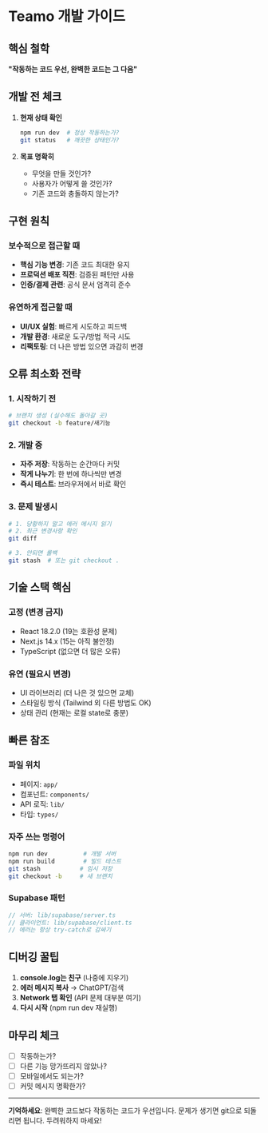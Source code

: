 # Teamo 개발 가이드

## 핵심 철학
**"작동하는 코드 우선, 완벽한 코드는 그 다음"**

## 개발 전 체크
1. **현재 상태 확인**
   ```bash
   npm run dev  # 정상 작동하는가?
   git status   # 깨끗한 상태인가?
   ```

2. **목표 명확히**
   - 무엇을 만들 것인가?
   - 사용자가 어떻게 쓸 것인가?
   - 기존 코드와 충돌하지 않는가?

## 구현 원칙

### 보수적으로 접근할 때
- **핵심 기능 변경**: 기존 코드 최대한 유지
- **프로덕션 배포 직전**: 검증된 패턴만 사용
- **인증/결제 관련**: 공식 문서 엄격히 준수

### 유연하게 접근할 때
- **UI/UX 실험**: 빠르게 시도하고 피드백
- **개발 환경**: 새로운 도구/방법 적극 시도
- **리팩토링**: 더 나은 방법 있으면 과감히 변경

## 오류 최소화 전략

### 1. 시작하기 전
```bash
# 브랜치 생성 (실수해도 돌아갈 곳)
git checkout -b feature/새기능
```

### 2. 개발 중
- **자주 저장**: 작동하는 순간마다 커밋
- **작게 나누기**: 한 번에 하나씩만 변경
- **즉시 테스트**: 브라우저에서 바로 확인

### 3. 문제 발생시
```bash
# 1. 당황하지 말고 에러 메시지 읽기
# 2. 최근 변경사항 확인
git diff

# 3. 안되면 롤백
git stash  # 또는 git checkout .
```

## 기술 스택 핵심

### 고정 (변경 금지)
- React 18.2.0 (19는 호환성 문제)
- Next.js 14.x (15는 아직 불안정)
- TypeScript (없으면 더 많은 오류)

### 유연 (필요시 변경)
- UI 라이브러리 (더 나은 것 있으면 교체)
- 스타일링 방식 (Tailwind 외 다른 방법도 OK)
- 상태 관리 (현재는 로컬 state로 충분)

## 빠른 참조

### 파일 위치
- 페이지: `app/`
- 컴포넌트: `components/`
- API 로직: `lib/`
- 타입: `types/`

### 자주 쓰는 명령어
```bash
npm run dev          # 개발 서버
npm run build        # 빌드 테스트
git stash           # 임시 저장
git checkout -b     # 새 브랜치
```

### Supabase 패턴
```ts
// 서버: lib/supabase/server.ts
// 클라이언트: lib/supabase/client.ts
// 에러는 항상 try-catch로 감싸기
```

## 디버깅 꿀팁
1. **console.log는 친구** (나중에 지우기)
2. **에러 메시지 복사** → ChatGPT/검색
3. **Network 탭 확인** (API 문제 대부분 여기)
4. **다시 시작** (npm run dev 재실행)

## 마무리 체크
- [ ] 작동하는가?
- [ ] 다른 기능 망가뜨리지 않았나?
- [ ] 모바일에서도 되는가?
- [ ] 커밋 메시지 명확한가?

---
**기억하세요**: 완벽한 코드보다 작동하는 코드가 우선입니다.
문제가 생기면 git으로 되돌리면 됩니다. 두려워하지 마세요!